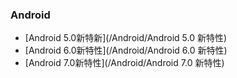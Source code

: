 ### Android
* [Android 5.0新特新](/Android/Android 5.0 新特性)
* [Android 6.0新特性](/Android/Android 6.0 新特性)
* [Android 7.0新特性](/Android/Android 7.0 新特性)
